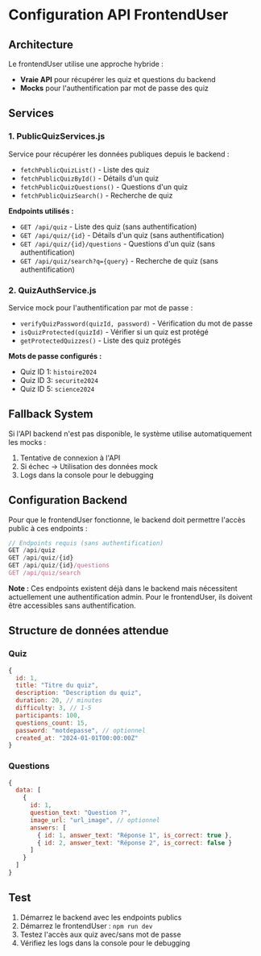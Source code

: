 # Configuration API FrontendUser

## Architecture

Le frontendUser utilise une approche hybride :
- **Vraie API** pour récupérer les quiz et questions du backend
- **Mocks** pour l'authentification par mot de passe des quiz

## Services

### 1. PublicQuizServices.js
Service pour récupérer les données publiques depuis le backend :
- `fetchPublicQuizList()` - Liste des quiz
- `fetchPublicQuizById()` - Détails d'un quiz
- `fetchPublicQuizQuestions()` - Questions d'un quiz
- `fetchPublicQuizSearch()` - Recherche de quiz

**Endpoints utilisés :**
- `GET /api/quiz` - Liste des quiz (sans authentification)
- `GET /api/quiz/{id}` - Détails d'un quiz (sans authentification)
- `GET /api/quiz/{id}/questions` - Questions d'un quiz (sans authentification)
- `GET /api/quiz/search?q={query}` - Recherche de quiz (sans authentification)

### 2. QuizAuthService.js
Service mock pour l'authentification par mot de passe :
- `verifyQuizPassword(quizId, password)` - Vérification du mot de passe
- `isQuizProtected(quizId)` - Vérifier si un quiz est protégé
- `getProtectedQuizzes()` - Liste des quiz protégés

**Mots de passe configurés :**
- Quiz ID 1: `histoire2024`
- Quiz ID 3: `securite2024`
- Quiz ID 5: `science2024`

## Fallback System

Si l'API backend n'est pas disponible, le système utilise automatiquement les mocks :
1. Tentative de connexion à l'API
2. Si échec → Utilisation des données mock
3. Logs dans la console pour le debugging

## Configuration Backend

Pour que le frontendUser fonctionne, le backend doit permettre l'accès public à ces endpoints :

```javascript
// Endpoints requis (sans authentification)
GET /api/quiz
GET /api/quiz/{id}
GET /api/quiz/{id}/questions
GET /api/quiz/search
```

**Note :** Ces endpoints existent déjà dans le backend mais nécessitent actuellement une authentification admin. Pour le frontendUser, ils doivent être accessibles sans authentification.

## Structure de données attendue

### Quiz
```javascript
{
  id: 1,
  title: "Titre du quiz",
  description: "Description du quiz",
  duration: 20, // minutes
  difficulty: 3, // 1-5
  participants: 100,
  questions_count: 15,
  password: "motdepasse", // optionnel
  created_at: "2024-01-01T00:00:00Z"
}
```

### Questions
```javascript
{
  data: [
    {
      id: 1,
      question_text: "Question ?",
      image_url: "url_image", // optionnel
      answers: [
        { id: 1, answer_text: "Réponse 1", is_correct: true },
        { id: 2, answer_text: "Réponse 2", is_correct: false }
      ]
    }
  ]
}
```

## Test

1. Démarrez le backend avec les endpoints publics
2. Démarrez le frontendUser : `npm run dev`
3. Testez l'accès aux quiz avec/sans mot de passe
4. Vérifiez les logs dans la console pour le debugging
